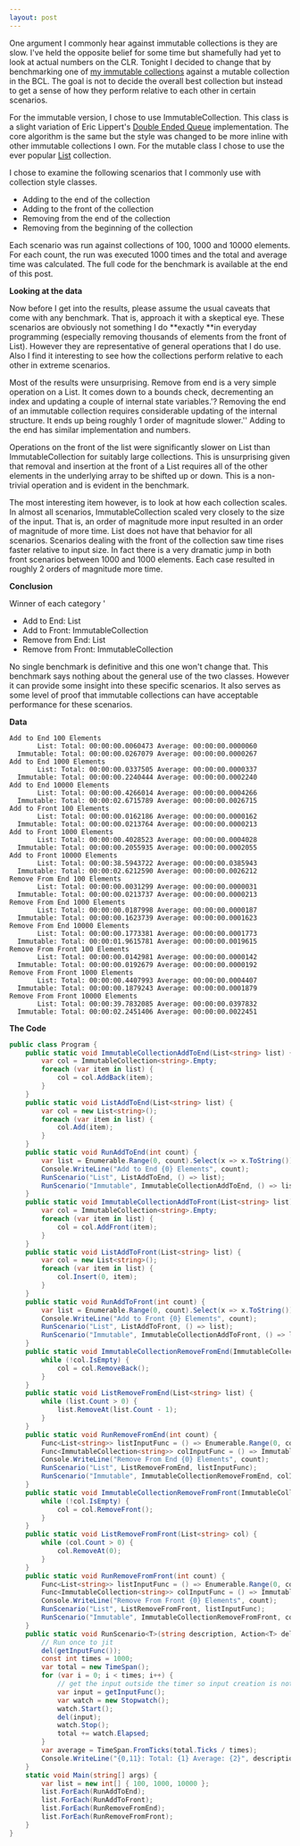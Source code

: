 ```yaml
---
layout: post
---
```

One argument I commonly hear against immutable collections is they are slow.  I've held the opposite belief for some time but shamefully had yet to look at actual numbers on the CLR. Tonight I decided to change that by benchmarking one of [my immutable collections](http://code.msdn.com/BclExtras) against a mutable collection in the BCL. The goal is not to decide the overall best collection but instead to get a sense of how they perform relative to each other in certain scenarios.

For the immutable version, I chose to use ImmutableCollection. This class is a slight variation of Eric Lippert's [Double Ended Queue](http://blogs.msdn.com/ericlippert/archive/2008/02/12/immutability-in-c-part-eleven-a-working-double-ended-queue.aspx) implementation. The core algorithm is the same but the style was changed to be more inline with other immutable collections I own. For the mutable class I chose to use the ever popular [List<T>](http://msdn.microsoft.com/en-us/library/6sh2ey19.aspx) collection.

I chose to examine the following scenarios that I commonly use with collection style classes.

  * Adding to the end of the collection 
  * Adding to the front of the collection 
  * Removing from the end of the collection 
  * Removing from the beginning of the collection 

Each scenario was run against collections of 100, 1000 and 10000 elements.  For each count, the run was executed 1000 times and the total and average time was calculated. The full code for the benchmark is available at the end of this post.

**Looking at the data**

Now before I get into the results, please assume the usual caveats that come with any benchmark. That is, approach it with a skeptical eye. These scenarios are obviously not something I do **exactly **in everyday programming (especially removing thousands of elements from the front of List<T>).  However they are representative of general operations that I do use. Also I find it interesting to see how the collections perform relative to each other in extreme scenarios.

Most of the results were unsurprising. Remove from end is a very simple operation on a List<T>. It comes down to a bounds check, decrementing an index and updating a couple of internal state variables.'? Removing the end of an immutable collection requires considerable updating of the internal structure. It ends up being roughly 1 order of magnitude slower.'' Adding to the end has similar implementation and numbers.

Operations on the front of the list were significantly slower on List<T> than ImmutableCollection for suitably large collections. This is unsurprising given that removal and insertion at the front of a List<T> requires all of the other elements in the underlying array to be shifted up or down. This is a non-trivial operation and is evident in the benchmark.  

The most interesting item however, is to look at how each collection scales.  In almost all scenarios, ImmutableCollection scaled very closely to the size of the input. That is, an order of magnitude more input resulted in an order of magnitude of more time. List<T> does not have that behavior for all scenarios. Scenarios dealing with the front of the collection saw time rises faster relative to input size. In fact there is a very dramatic jump in both front scenarios between 1000 and 1000 elements. Each case resulted in roughly 2 orders of magnitude more time.

**Conclusion**

Winner of each category '

  * Add to End: List<T>
  * Add to Front: ImmutableCollection<T>
  * Remove from End: List<T>
  * Remove from Front: ImmutableCollection<T>

No single benchmark is definitive and this one won't change that. This benchmark says nothing about the general use of the two classes. However it can provide some insight into these specific scenarios. It also serves as some level of proof that immutable collections can have acceptable performance for these scenarios.

**Data**
    
    Add to End 100 Elements
           List: Total: 00:00:00.0060473 Average: 00:00:00.0000060
      Immutable: Total: 00:00:00.0267079 Average: 00:00:00.0000267
    Add to End 1000 Elements
           List: Total: 00:00:00.0337505 Average: 00:00:00.0000337
      Immutable: Total: 00:00:00.2240444 Average: 00:00:00.0002240
    Add to End 10000 Elements
           List: Total: 00:00:00.4266014 Average: 00:00:00.0004266
      Immutable: Total: 00:00:02.6715789 Average: 00:00:00.0026715
    Add to Front 100 Elements
           List: Total: 00:00:00.0162186 Average: 00:00:00.0000162
      Immutable: Total: 00:00:00.0213764 Average: 00:00:00.0000213
    Add to Front 1000 Elements
           List: Total: 00:00:00.4028523 Average: 00:00:00.0004028
      Immutable: Total: 00:00:00.2055935 Average: 00:00:00.0002055
    Add to Front 10000 Elements
           List: Total: 00:00:38.5943722 Average: 00:00:00.0385943
      Immutable: Total: 00:00:02.6212590 Average: 00:00:00.0026212
    Remove From End 100 Elements
           List: Total: 00:00:00.0031299 Average: 00:00:00.0000031
      Immutable: Total: 00:00:00.0213737 Average: 00:00:00.0000213
    Remove From End 1000 Elements
           List: Total: 00:00:00.0187998 Average: 00:00:00.0000187
      Immutable: Total: 00:00:00.1623739 Average: 00:00:00.0001623
    Remove From End 10000 Elements
           List: Total: 00:00:00.1773381 Average: 00:00:00.0001773
      Immutable: Total: 00:00:01.9615781 Average: 00:00:00.0019615
    Remove From Front 100 Elements
           List: Total: 00:00:00.0142981 Average: 00:00:00.0000142
      Immutable: Total: 00:00:00.0192679 Average: 00:00:00.0000192
    Remove From Front 1000 Elements
           List: Total: 00:00:00.4407993 Average: 00:00:00.0004407
      Immutable: Total: 00:00:00.1879243 Average: 00:00:00.0001879
    Remove From Front 10000 Elements
           List: Total: 00:00:39.7832085 Average: 00:00:00.0397832
      Immutable: Total: 00:00:02.2451406 Average: 00:00:00.0022451

**The Code**
    
``` csharp
public class Program {
    public static void ImmutableCollectionAddToEnd(List<string> list) {
        var col = ImmutableCollection<string>.Empty;
        foreach (var item in list) {
            col = col.AddBack(item);
        }
    }
    public static void ListAddToEnd(List<string> list) {
        var col = new List<string>();
        foreach (var item in list) {
            col.Add(item);
        }
    }
    public static void RunAddToEnd(int count) {
        var list = Enumerable.Range(0, count).Select(x => x.ToString()).ToList();
        Console.WriteLine("Add to End {0} Elements", count);
        RunScenario("List", ListAddToEnd, () => list);
        RunScenario("Immutable", ImmutableCollectionAddToEnd, () => list);
    }
    public static void ImmutableCollectionAddToFront(List<string> list) {
        var col = ImmutableCollection<string>.Empty;
        foreach (var item in list) {
            col = col.AddFront(item);
        }
    }
    public static void ListAddToFront(List<string> list) {
        var col = new List<string>();
        foreach (var item in list) {
            col.Insert(0, item);
        }
    }
    public static void RunAddToFront(int count) {
        var list = Enumerable.Range(0, count).Select(x => x.ToString()).ToList();
        Console.WriteLine("Add to Front {0} Elements", count);
        RunScenario("List", ListAddToFront, () => list);
        RunScenario("Immutable", ImmutableCollectionAddToFront, () => list);
    }
    public static void ImmutableCollectionRemoveFromEnd(ImmutableCollection<string> col) {
        while (!col.IsEmpty) {
            col = col.RemoveBack();
        }
    }
    public static void ListRemoveFromEnd(List<string> list) {
        while (list.Count > 0) {
            list.RemoveAt(list.Count - 1);
        }
    }
    public static void RunRemoveFromEnd(int count) {
        Func<List<string>> listInputFunc = () => Enumerable.Range(0, count).Select(x => x.ToString()).ToList();
        Func<ImmutableCollection<string>> colInputFunc = () => ImmutableCollection.Create(listInputFunc());
        Console.WriteLine("Remove From End {0} Elements", count);
        RunScenario("List", ListRemoveFromEnd, listInputFunc);
        RunScenario("Immutable", ImmutableCollectionRemoveFromEnd, colInputFunc);
    }
    public static void ImmutableCollectionRemoveFromFront(ImmutableCollection<string> col) {
        while (!col.IsEmpty) {
            col = col.RemoveFront();
        }
    }
    public static void ListRemoveFromFront(List<string> col) {
        while (col.Count > 0) {
            col.RemoveAt(0);
        }
    }
    public static void RunRemoveFromFront(int count) {
        Func<List<string>> listInputFunc = () => Enumerable.Range(0, count).Select(x => x.ToString()).ToList();
        Func<ImmutableCollection<string>> colInputFunc = () => ImmutableCollection.Create(listInputFunc());
        Console.WriteLine("Remove From Front {0} Elements", count);
        RunScenario("List", ListRemoveFromFront, listInputFunc);
        RunScenario("Immutable", ImmutableCollectionRemoveFromFront, colInputFunc);
    }
    public static void RunScenario<T>(string description, Action<T> del, Func<T> getInputFunc) {
        // Run once to jit
        del(getInputFunc());
        const int times = 1000;
        var total = new TimeSpan();
        for (var i = 0; i < times; i++) {
            // get the input outside the timer so input creation is not calculated 
            var input = getInputFunc();
            var watch = new Stopwatch();
            watch.Start();
            del(input);
            watch.Stop();
            total += watch.Elapsed;
        }
        var average = TimeSpan.FromTicks(total.Ticks / times);
        Console.WriteLine("{0,11}: Total: {1} Average: {2}", description, total, average);
    }
    static void Main(string[] args) {
        var list = new int[] { 100, 1000, 10000 };
        list.ForEach(RunAddToEnd);
        list.ForEach(RunAddToFront);
        list.ForEach(RunRemoveFromEnd);
        list.ForEach(RunRemoveFromFront);
    }
}
```
